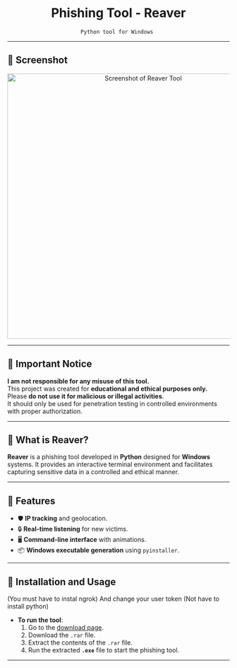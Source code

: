 <div align="center">
  <h1>Phishing Tool - Reaver</h1>
  <p><code>Python tool for Windows </code></p>
</div>

---

## 📸 Screenshot

<p align="center">
  <img src="https://i.ibb.co/x8RHTPqC/Screenshot-2025-04-08-194501.png" width="600" alt="Screenshot of Reaver Tool" />
</p>

---

## 🚨 **Important Notice**

**I am not responsible for any misuse of this tool.**  
This project was created for **educational and ethical purposes only.**  
Please **do not use it for malicious or illegal activities**.  
It should only be used for penetration testing in controlled environments with proper authorization.

---

## 🧠 What is Reaver?

**Reaver** is a phishing tool developed in **Python** designed for **Windows**  systems. It provides an interactive terminal environment and facilitates capturing sensitive data in a controlled and ethical manner.

---

## 🚀 Features

- 🛡️ **IP tracking** and geolocation.
- 🔒 **Real-time listening** for new victims.
- 🖥️ **Command-line interface** with animations.
- 📦 **Windows executable generation** using `pyinstaller`.

---

## 🚀 Installation and Usage
(You must have to instal ngrok)
And change your user token
(Not have to install python)
- **To run the tool**:  
  1. Go to the [download page](https://reaver.onrender.com/).
  2. Download the `.rar` file.
  3. Extract the contents of the `.rar` file.
  4. Run the extracted **`.exe`** file to start the phishing tool.

---





